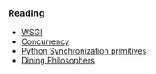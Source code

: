 <h3 id="reading">Reading</h3>

- [WSGI](https://wsgi.tutorial.codepoint.net/intro)
- [Concurrency](https://realpython.com/python-concurrency/)
- [Python Synchronization primitives](https://hackernoon.com/synchronization-primitives-in-python-564f89fee732)
- [Dining Philosophers](https://en.wikipedia.org/wiki/Dining_philosophers_problem)

